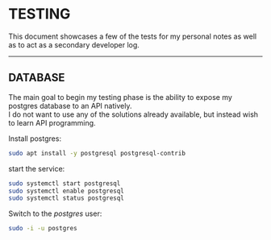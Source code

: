 # TESTING
This document showcases a few of the tests for my personal notes as well as to act as a secondary developer log.

---
## DATABASE
The main goal to begin my testing phase is the ability to expose my postgres database to an API natively.\
I do not want to use any of the solutions already available, but instead wish to learn API programming.

Install postgres:
```Bash
sudo apt install -y postgresql postgresql-contrib
```
start the service:
```Bash
sudo systemctl start postgresql
sudo systemctl enable postgresql
sudo systemctl status postgresql
```
Switch to the *postgres* user:
```Bash
sudo -i -u postgres
```

